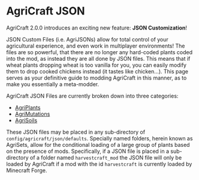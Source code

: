 AgriCraft JSON
==================================================

AgriCraft 2.0.0 introduces an exciting new feature: **JSON Customization**!

JSON Custom Files (i.e. AgriJSONs) allow for total control of your agricultural experience, and even work in multiplayer environments! The files are so powerful, that there are no longer any hard-coded plants coded into the mod, as instead they are all done by JSON files. This means that if wheat plants dropping wheat is too vanilla for you, you can easily modify them to drop cooked chickens instead (it tastes like chicken...). This page serves as your definitive guide to modding AgriCraft in this manner, as to make you essentially a meta-modder.

AgriCraft JSON Files are currently broken down into three categories:
 - [AgriPlants](AgriPlants)
 - [AgriMutations](AgriMutations)
 - [AgriSoils](AgriSoils)

These JSON files may be placed in any sub-directory of `config/agricraft/json/defaults`. Specially named folders, herein known as AgriSets, allow for the conditional loading of a large group of plants based on the presence of mods. Specifically, if a JSON file is placed in a sub-directory of a folder named `harvestcraft_mod` the JSON file will only be loaded by AgriCraft if a mod with the id `harvestcraft` is currently loaded by Minecraft Forge.
